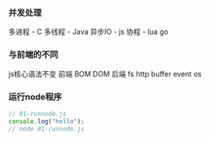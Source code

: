 ### 并发处理
多进程 - C
多线程 - Java
异步IO - js
协程 - lua go

### 与前端的不同
js核心语法不变
前端 BOM DOM
后端 fs http buffer event os

### 运行node程序
```javascript
// 01-runnode.js
console.log("hello");
// node 01-runnode.js
```